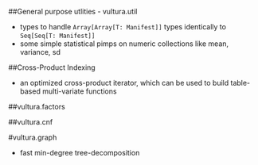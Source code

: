 ##General purpose utlities - vultura.util

 - types to handle `Array[Array[T: Manifest]]` types identically to `Seq[Seq[T: Manifest]]`
 - some simple statistical pimps on numeric collections like mean, variance, sd

##Cross-Product Indexing

 - an optimized cross-product iterator, which can be used to build table-based multi-variate functions

##vultura.factors

##vultura.cnf

#vultura.graph

- fast min-degree tree-decomposition
